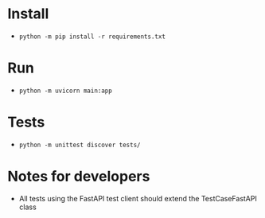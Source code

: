 # Install

- ```python -m pip install -r requirements.txt```

# Run
- ```python -m uvicorn main:app```

# Tests
- ```python -m unittest discover tests/```

# Notes for developers
- All tests using the FastAPI test client should extend the TestCaseFastAPI class
